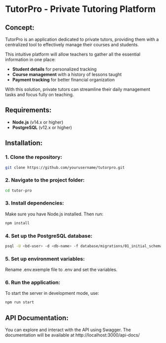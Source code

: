 # TutorPro - Private Tutoring Platform

## **Concept:**

TutorPro is an application dedicated to private tutors, providing them with a centralized tool to effectively manage their courses and students.

This intuitive platform will allow teachers to gather all the essential information in one place:

- **Student details** for personalized tracking
- **Course management** with a history of lessons taught
- **Payment tracking** for better financial organization

With this solution, private tutors can streamline their daily management tasks and focus fully on teaching.

## **Requirements:**

- **Node.js** (v14.x or higher)
- **PostgreSQL** (v12.x or higher)

## **Installation:**

### 1. Clone the repository:

```bash
git clone https://github.com/yourusername/tutorpro.git
```
### 2. Navigate to the project folder: 

```bash
cd tutor-pro
```

### 3. Install dependencies:
Make sure you have Node.js installed. Then run:

```bash
npm install
```

### 4. Set up the PostgreSQL database:

```bash
psql -U <bd-user> -d <db-name> -f database/migrations/01_initial_schema.sql
```

### 5. Set up environment variables:
Rename .env.exemple file to .env and set the variables.

### 6. Run the application:
To start the server in development mode, use:

```bash
npm run start
```
## API Documentation:
You can explore and interact with the API using Swagger. The documentation will be available at http://localhost:3000/api-docs/